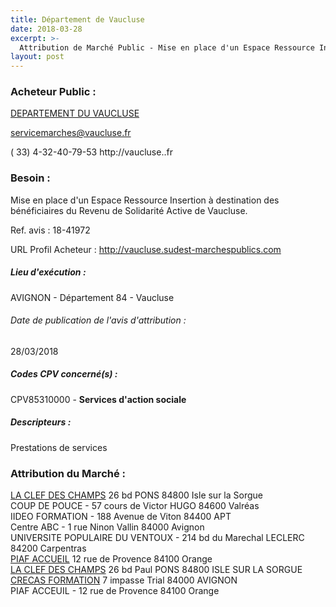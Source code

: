 ```yaml
---
title: Département de Vaucluse
date: 2018-03-28
excerpt: >-
  Attribution de Marché Public - Mise en place d'un Espace Ressource Insertion à destination des bénéficiaires du Revenu de Solidarité Active de Vaucluse.
layout: post
---
```


### Acheteur Public : 
<a href="/acheteur-137/siren-228400016"> DEPARTEMENT DU VAUCLUSE</a><br/>



servicemarches@vaucluse.fr

( 33) 4-32-40-79-53
http://vaucluse..fr
### Besoin :

Mise en place d'un Espace Ressource Insertion à destination des bénéficiaires du Revenu de Solidarité Active de Vaucluse.

Ref. avis : 18-41972

URL Profil Acheteur : http://vaucluse.sudest-marchespublics.com

##### Lieu d'exécution :

AVIGNON - Département 84 - Vaucluse

###### Date de publication de l'avis d'attribution : 
28/03/2018

##### Codes CPV concerné(s) :
CPV85310000 - **Services d'action sociale** <br/>

##### Descripteurs :
Prestations de services <br/>

### Attribution du Marché :
<a href="/entreprise-565/siren-483581260"> LA CLEF DES CHAMPS</a>    26 bd PONS 84800 Isle sur la Sorgue <br/>
COUP DE POUCE - 57 cours de Victor HUGO 84600 Valréas <br/>
IIDEO FORMATION - 188 Avenue de Viton 84400 APT <br/>
Centre ABC - 1 rue Ninon Vallin 84000 Avignon <br/>
UNIVERSITE POPULAIRE DU VENTOUX - 214 bd du Marechal LECLERC 84200 Carpentras <br/>
<a href="/entreprise-560/siren-438350555"> PIAF ACCUEIL</a>    12 rue de Provence 84100 Orange <br/>
<a href="/entreprise-565/siren-483581260"> LA CLEF DES CHAMPS</a>    26 bd Paul PONS 84800 ISLE SUR LA SORGUE <br/>
<a href="/entreprise-546/siren-325505659"> CRECAS FORMATION</a>    7 impasse Trial 84000 AVIGNON <br/>
PIAF ACCEUIL - 12 rue de Provence 84100 Orange <br/>
